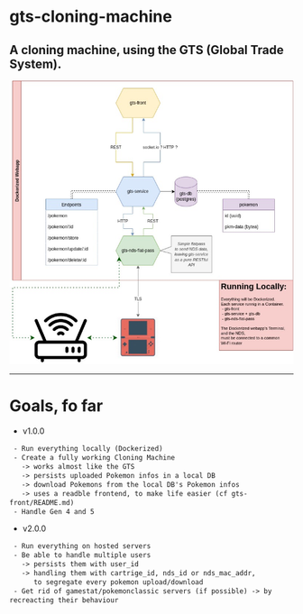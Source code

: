 # gts-cloning-machine
A cloning machine, using the GTS (Global Trade System).
-
![architecture](misc/gts-cloning-machine.jpg)

---

# Goals, fo far

 - v1.0.0
```
 - Run everything locally (Dockerized)
 - Create a fully working Cloning Machine
   -> works almost like the GTS
   -> persists uploaded Pokemon infos in a local DB
   -> download Pokemons from the local DB's Pokemon infos
   -> uses a readble frontend, to make life easier (cf gts-front/README.md)
 - Handle Gen 4 and 5
```
 - v2.0.0
```
 - Run everything on hosted servers
 - Be able to handle multiple users
   -> persists them with user_id
   -> handling them with cartrige_id, nds_id or nds_mac_addr,
      to segregate every pokemon upload/download
 - Get rid of gamestat/pokemonclassic servers (if possible) -> by recreacting their behaviour
```
